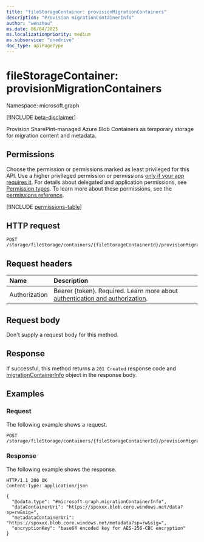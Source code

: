 ```yaml
---
title: "fileStorageContainer: provisionMigrationContainers"
description: "Provision migrationContainerInfo"
author: "wenzhou"
ms.date: 06/04/2025
ms.localizationpriority: medium
ms.subservice: "onedrive"
doc_type: apiPageType
---
```


# fileStorageContainer: provisionMigrationContainers

Namespace: microsoft.graph

[!INCLUDE [beta-disclaimer](../../includes/beta-disclaimer.md)]

Provision SharePint-managed Azure Blob Containers as temporary storage for migration content and metadata.

## Permissions

Choose the permission or permissions marked as least privileged for this API. Use a higher privileged permission or permissions [only if your app requires it](/graph/permissions-overview#best-practices-for-using-microsoft-graph-permissions). For details about delegated and application permissions, see [Permission types](/graph/permissions-overview#permission-types). To learn more about these permissions, see the [permissions reference](/graph/permissions-reference).

<!-- {
  "blockType": "permissions",
  "name": "filestoragecontainer-list-migrationjobs-permissions"
}
-->
[!INCLUDE [permissions-table](../includes/permissions/filestoragecontainer-provisionmigrationcontainers-permissions.md)]

## HTTP request

<!-- {
  "blockType": "ignored"
}
-->
``` http
POST /storage/fileStorage/containers/{fileStorageContainerId}/provisionMigrationContainers
```

## Request headers

|Name|Description|
|:---|:---|
|Authorization|Bearer {token}. Required. Learn more about [authentication and authorization](/graph/auth/auth-concepts).|

## Request body

Don't supply a request body for this method.

## Response

If successful, this method returns a `201 Created` response code and [migrationContainerInfo](../resources/migrationcontainerinfo.md) object in the response body.

## Examples

### Request

The following example shows a request.
<!-- {
  "blockType": "request",
  "name": "list_migrationjob"
}
-->
``` http
POST /storage/fileStorage/containers/{fileStorageContainerId}/provisionMigrationContainers
```

### Response

The following example shows the response.
<!-- {
  "blockType": "response",
  "truncated": true,
  "@odata.type": "microsoft.graph.migrationJob"
}
-->
``` http
HTTP/1.1 200 OK
Content-Type: application/json

{
  "@odata.type": "#microsoft.graph.migrationContainerInfo",
  "dataContainerUri": "https://spoxxx.blob.core.windows.net/data?sp=rw&sig=",
  "metadataContainerUri": "https://spoxxx.blob.core.windows.net/metadata?sp=rw&sig=",
  "encryptionKey": "base64 encoded key for AES-256-CBC encryption"
}
```
